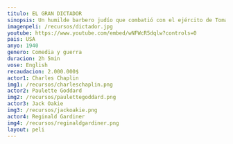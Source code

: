 ```yaml
---
titulo: EL GRAN DICTADOR
sinopsis: Un humilde barbero judío que combatió con el ejército de Tomania en la Primera Guerra Mundial vuelve a su casa años después del fin del conflicto. Amnésico a causa de un accidente de avión, no recuerda prácticamente nada de su vida pasada, y no conoce la situación política actual del país. Adenoid Hynkel, un dictador fascista y racista, ha llegado al poder y ha iniciado la persecución del pueblo judío, a quien considera responsable de la situación de crisis que vive el país. Paralelamente, Hynkel y sus colaboradores han empezado a preparar una ofensiva militar destinada a la conquista de todo el mundo.
imagenpeli: /recursos/dictador.jpg
youtube: https://www.youtube.com/embed/wNFWcR5dqlw?controls=0
pais: USA
anyo: 1940
genero: Comedia y guerra
duracion: 2h 5min
vose: English
recaudacion: 2.000.000$
actor1: Charles Chaplin
img1: /recursos/charleschaplin.png
actor2: Paulette Goddard
img2: /recursos/paulettegoddard.png
actor3: Jack Oakie
img3: /recursos/jackoakie.png
actor4: Reginald Gardiner
img4: /recursos/reginaldgardiner.png
layout: peli
---
```

